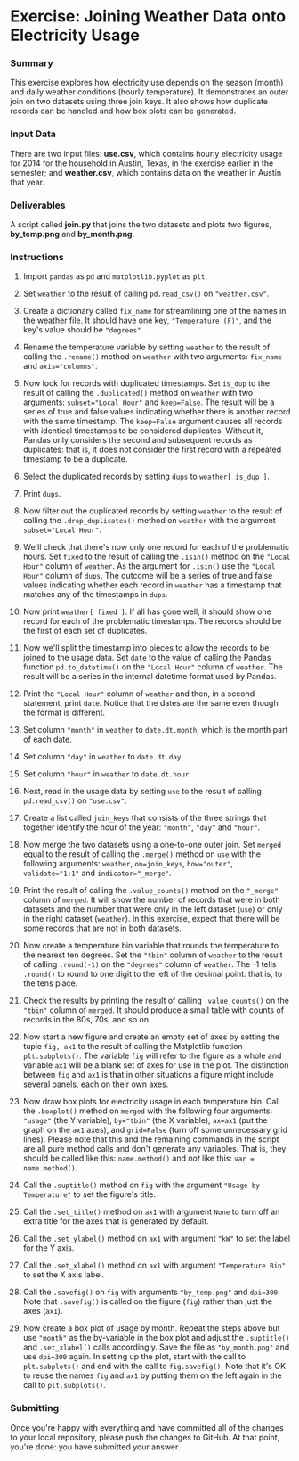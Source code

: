 # Exercise: Joining Weather Data onto Electricity Usage

### Summary

This exercise explores how electricity use depends on the season (month) and daily weather conditions (hourly temperature). It demonstrates an outer join on two datasets using three join keys. It also shows how duplicate records can be handled and how box plots can be generated.

### Input Data

There are two input files: **use.csv**, which contains hourly electricity usage for 2014 for the household in Austin, Texas, in the exercise earlier in the semester; and **weather.csv**, which contains data on the weather in Austin that year.

### Deliverables

A script called **join.py** that joins the two datasets and plots two figures, **by_temp.png** and **by_month.png**.

### Instructions

1. Import `pandas` as `pd` and `matplotlib.pyplot` as `plt`.

1. Set `weather` to the result of calling `pd.read_csv()` on `"weather.csv"`.

1. Create a dictionary called `fix_name` for streamlining one of the names in the weather file. It should have one key, `"Temperature (F)"`, and the key's value should be `"degrees"`.

1. Rename the temperature variable by setting `weather` to the result of calling the `.rename()` method on `weather` with two arguments: `fix_name` and `axis="columns"`.

1. Now look for records with duplicated timestamps. Set `is_dup` to the result of calling the `.duplicated()` method on `weather` with two arguments: `subset="Local Hour"` and `keep=False`. The result will be a series of true and false values indicating whether there is another record with the same timestamp. The `keep=False` argument causes all records with identical timestamps to be considered duplicates. Without it, Pandas only considers the second and subsequent records as duplicates: that is, it does not consider the first record with a repeated timestamp to be a duplicate.

1. Select the duplicated records by setting `dups` to `weather[ is_dup ]`.

1. Print `dups`.

1. Now filter out the duplicated records by setting `weather` to the result of calling the `.drop_duplicates()` method on `weather` with the argument `subset="Local Hour"`.

1. We'll check that there's now only one record for each of the problematic hours. Set `fixed` to the result of calling the `.isin()` method on the `"Local Hour"` column of `weather`. As the argument for `.isin()` use the `"Local Hour"` column of `dups`. The outcome will be a series of true and false values indicating whether each record in `weather` has a timestamp that matches any of the timestamps in `dups`.

1. Now print `weather[ fixed ]`. If all has gone well, it should show one record for each of the problematic timestamps. The records should be the first of each set of duplicates.

1. Now we'll split the timestamp into pieces to allow the records to be joined to the usage data. Set `date` to the value of calling the Pandas function `pd.to_datetime()` on the `"Local Hour"` column of `weather`. The result will be a series in the internal datetime format used by Pandas.

1. Print the `"Local Hour"` column of `weather` and then, in a second statement, print `date`. Notice that the dates are the same even though the format is different.

1. Set column `"month"` in `weather` to `date.dt.month`, which is the month part of each date.

1. Set column `"day"` in `weather` to `date.dt.day`.

1. Set column `"hour"` in `weather` to `date.dt.hour`.

1. Next, read in the usage data by setting `use` to the result of calling `pd.read_csv()` on `"use.csv"`.

1. Create a list called `join_keys` that consists of the three strings that together identify the hour of the year: `"month"`, `"day"` and `"hour"`.

1. Now merge the two datasets using a one-to-one outer join. Set `merged` equal to the result of calling the `.merge()` method on `use` with the following arguments: `weather`, `on=join_keys`, `how="outer"`, `validate="1:1"` and `indicator="_merge"`.

1. Print the result of calling the `.value_counts()` method on the `"_merge"` column of `merged`. It will show the number of records that were in both datasets and the number that were only in the left dataset (`use`) or only in the right dataset (`weather`). In this exercise, expect that there will be some records that are not in both datasets.

1. Now create a temperature bin variable that rounds the temperature to the nearest ten degrees. Set the `"tbin"` column of `weather` to the result of calling `.round(-1)` on the `"degrees"` column of `weather`. The -1 tells `.round()` to round to one digit to the left of the decimal point: that is, to the tens place.

1. Check the results by printing the result of calling `.value_counts()` on the `"tbin"` column of `merged`. It should produce a small table with counts of records in the 80s, 70s, and so on.

1. Now start a new figure and create an empty set of axes by setting the tuple `fig, ax1` to the result of calling the Matplotlib function `plt.subplots()`. The variable `fig` will refer to the figure as a whole and variable `ax1` will be a blank set of axes for use in the plot. The distinction between `fig` and `ax1` is that in other situations a figure might include several panels, each on their own axes.

1. Now draw box plots for electricity usage in each temperature bin. Call the `.boxplot()` method on `merged` with the following four arguments: `"usage"` (the Y variable), `by="tbin"` (the X variable), `ax=ax1` (put the graph on the `ax1` axes), and `grid=False` (turn off some unnecessary grid lines). Please note that this and the remaining commands in the script are all pure method calls and don't generate any variables. That is, they should be called like this: `name.method()` and *not* like this: `var = name.method()`.

1. Call the `.suptitle()` method on `fig` with the argument `"Usage by Temperature"` to set the figure's title.

1. Call the `.set_title()` method on `ax1` with argument `None` to turn off an extra title for the axes that is generated by default.

1. Call the `.set_ylabel()` method on `ax1` with argument `"kW"` to set the label for the Y axis.

1. Call the `.set_xlabel()` method on `ax1` with argument `"Temperature Bin"` to set the X axis label.

1. Call the `.savefig()` on `fig` with arguments `"by_temp.png"` and `dpi=300`. Note that `.savefig()` is called on the figure (`fig`) rather than just the axes (`ax1`).

1. Now create a box plot of usage by month. Repeat the steps above but use `"month"` as the by-variable in the box plot and adjust the `.suptitle()` and `.set_xlabel()` calls accordingly. Save the file as `"by_month.png"` and use `dpi=300` again. In setting up the plot, start with the call to `plt.subplots()` and end with the call to `fig.savefig()`. Note that it's OK to reuse the names `fig` and `ax1` by putting them on the left again in the call to `plt.subplots()`.

### Submitting

Once you're happy with everything and have committed all of the changes to
your local repository, please push the changes to GitHub. At that point,
you're done: you have submitted your answer.
